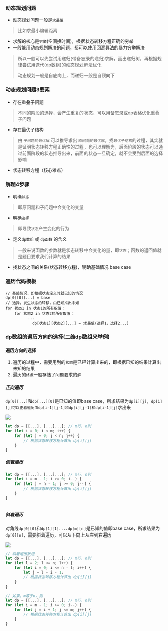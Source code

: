 ### 动态规划问题
* 动态规划问题一般是`求最值`
> 比如求最小编辑距离
* 求解的核心是`穷举`(空间换时间)，根据状态转移方程正确的穷举
* 一般能用动态规划解决的问题，都可以使用回溯算法的暴力穷举解决
>所以一般可以先尝试用递归(带备忘录的递归)求解，画出递归树，再根据规律尝试用迭代(dp数组)的动态规划解法优化
>
>动态规划一般是自底向上，而递归一般是自顶向下

### 动态规划问题3要素
* 存在重叠子问题
>不同的阶段的选择，会产生重复的状态，可以用备忘录或dp表格优化重叠子问题
* 存在最优子结构
>由 `子问题的最优解` 可以推导求出 `原问题的最优解`，找`最优⼦结构`的过程，其实就是证明状态转移⽅程正确性的过程，也可以理解为，后面阶段的状态可以通过前面阶段的状态推导出来，前面的状态一旦确定，就不会受到后面的选择影响
* 状态转移方程（核心难点）

### 解题4步骤
* 明确`状态`
>即原问题和子问题中会变化的变量
* 明确`选择`
>即导致`状态`产生变化的行为
* 定义`dp数组` 或 `dp函数` 的含义
>一般来说函数的参数就是状态转移中会变化的量，即`状态`；函数的返回值就是题目要求我们计算的结果
* 找状态之间的关系(状态转移方程)，明确基础情况 base case 


### 遍历代码模板
```
// 基础情况，即根据状态定义时就已知的情况
dp[0][0][...] = base
// 选择，发生状态的转移，由已知推出未知
for 状态1 in 状态1的所有取值：
    for 状态2 in 状态2的所有取值：
          ...
            dp[状态1][状态2][...] = 求最值(选择1，选择2...)
```

### dp数组的遍历方向的选择(⼆维dp数组来举例)

#### 遍历方向的选择
1. 遍历的过程中，需要用到的`状态`是已经计算出来的，即根据已知的结果计算出未知的结果
2. 遍历的`终点`一般存储了问题要求的`解`

##### 正向遍历

`dp[0][...]`和`dp[...][0]`是已知的值即base case，所求结果为`dp[i][j]`，`dp[i][j]可以正着遍历由dp[i-1][j-1]和dp[i][j-1]和dp[i-1][j]`求出来

![](https://gitee.com/sinkhaha/picture/raw/master/img/leetcode/%E5%8A%A8%E6%80%81%E8%A7%84%E5%88%92%E6%AD%A3%E7%9D%80%E9%81%8D%E5%8E%86drawio.png)

```javascript
let dp = [[...], [...]...]; // m行，n列
for (let i = 0; i < m; i++) {
    for (let j = 0; j < n; j++) {
        // 根据状态转移方程计算出 dp[i][j]
    }
}
```
##### 倒着遍历

```javascript
let dp = [[...], [...]...]; // m行，n列
for (let i = m - 1; i >= 0; i--) {
    for (let j = n - 1; j >= 0; j--) {
        // 根据状态转移方程计算出 dp[i][j]
    }
}
    
```
##### 斜着遍历

对角线`dp[0][0]`和`dp[1][1]....dp[m][n]`是已知的值即base case，所求结果为`dp[0][n]`，需要斜着遍历，可以从下向上从左到右遍历

![](https://gitee.com/sinkhaha/picture/raw/master/img/leetcode/%E5%80%92%E7%9D%80%E9%81%8D%E5%8E%86.png)

```javascript
// 斜着遍历数组 
let dp = [[...], [...]...]; // m行，n列
for (let l = 2; l <= n; l++) {
    for (let i = 0; i <= n - l; i++) {
        let j = l + i - 1;
        // 根据状态转移方程计算出 dp[i][j]
    } 
}

// 如果，m等于n，则
let dp = [[...], [...]...]; // m行，n列
for (let i = m - 1; i >= 0; i--) {
    for (let j = i + 1; j <= m; j++) {
        // 根据状态转移方程计算出 dp[i][j]
    } 
}
```
